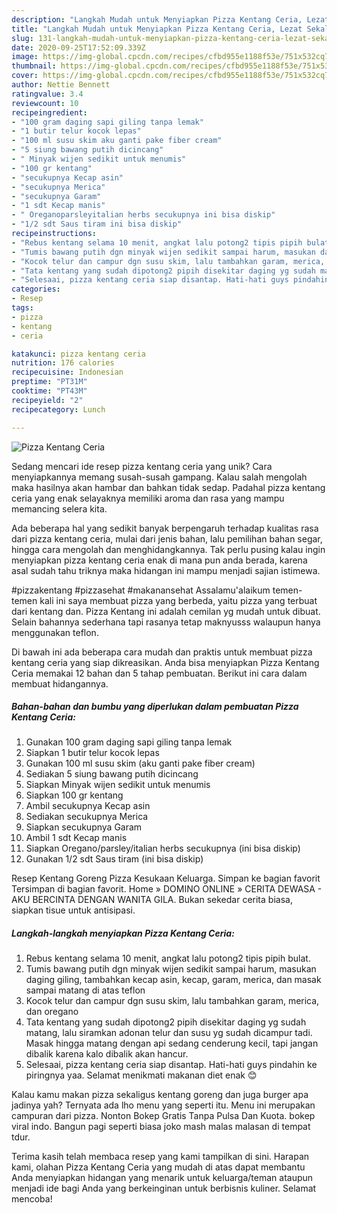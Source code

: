 ```yaml
---
description: "Langkah Mudah untuk Menyiapkan Pizza Kentang Ceria, Lezat Sekali"
title: "Langkah Mudah untuk Menyiapkan Pizza Kentang Ceria, Lezat Sekali"
slug: 131-langkah-mudah-untuk-menyiapkan-pizza-kentang-ceria-lezat-sekali
date: 2020-09-25T17:52:09.339Z
image: https://img-global.cpcdn.com/recipes/cfbd955e1188f53e/751x532cq70/pizza-kentang-ceria-foto-resep-utama.jpg
thumbnail: https://img-global.cpcdn.com/recipes/cfbd955e1188f53e/751x532cq70/pizza-kentang-ceria-foto-resep-utama.jpg
cover: https://img-global.cpcdn.com/recipes/cfbd955e1188f53e/751x532cq70/pizza-kentang-ceria-foto-resep-utama.jpg
author: Nettie Bennett
ratingvalue: 3.4
reviewcount: 10
recipeingredient:
- "100 gram daging sapi giling tanpa lemak"
- "1 butir telur kocok lepas"
- "100 ml susu skim aku ganti pake fiber cream"
- "5 siung bawang putih dicincang"
- " Minyak wijen sedikit untuk menumis"
- "100 gr kentang"
- "secukupnya Kecap asin"
- "secukupnya Merica"
- "secukupnya Garam"
- "1 sdt Kecap manis"
- " Oreganoparsleyitalian herbs secukupnya ini bisa diskip"
- "1/2 sdt Saus tiram ini bisa diskip"
recipeinstructions:
- "Rebus kentang selama 10 menit, angkat lalu potong2 tipis pipih bulat."
- "Tumis bawang putih dgn minyak wijen sedikit sampai harum, masukan daging giling, tambahkan kecap asin, kecap, garam, merica, dan masak sampai matang di atas teflon"
- "Kocok telur dan campur dgn susu skim, lalu tambahkan garam, merica, dan oregano"
- "Tata kentang yang sudah dipotong2 pipih disekitar daging yg sudah matang, lalu siramkan adonan telur dan susu yg sudah dicampur tadi. Masak hingga matang dengan api sedang cenderung kecil, tapi jangan dibalik karena kalo dibalik akan hancur."
- "Selesaai, pizza kentang ceria siap disantap. Hati-hati guys pindahin ke piringnya yaa. Selamat menikmati makanan diet enak 😊"
categories:
- Resep
tags:
- pizza
- kentang
- ceria

katakunci: pizza kentang ceria 
nutrition: 176 calories
recipecuisine: Indonesian
preptime: "PT31M"
cooktime: "PT43M"
recipeyield: "2"
recipecategory: Lunch

---
```



![Pizza Kentang Ceria](https://img-global.cpcdn.com/recipes/cfbd955e1188f53e/751x532cq70/pizza-kentang-ceria-foto-resep-utama.jpg)

Sedang mencari ide resep pizza kentang ceria yang unik? Cara menyiapkannya memang susah-susah gampang. Kalau salah mengolah maka hasilnya akan hambar dan bahkan tidak sedap. Padahal pizza kentang ceria yang enak selayaknya memiliki aroma dan rasa yang mampu memancing selera kita.

Ada beberapa hal yang sedikit banyak berpengaruh terhadap kualitas rasa dari pizza kentang ceria, mulai dari jenis bahan, lalu pemilihan bahan segar, hingga cara mengolah dan menghidangkannya. Tak perlu pusing kalau ingin menyiapkan pizza kentang ceria enak di mana pun anda berada, karena asal sudah tahu triknya maka hidangan ini mampu menjadi sajian istimewa.

#pizzakentang #pizzasehat #makanansehat Assalamu&#39;alaikum temen-temen kali ini saya membuat pizza yang berbeda, yaitu pizza yang terbuat dari kentang dan. Pizza Kentang ini adalah cemilan yg mudah untuk dibuat. Selain bahannya sederhana tapi rasanya tetap maknyusss walaupun hanya menggunakan teflon.


Di bawah ini ada beberapa cara mudah dan praktis untuk membuat pizza kentang ceria yang siap dikreasikan. Anda bisa menyiapkan Pizza Kentang Ceria memakai 12 bahan dan 5 tahap pembuatan. Berikut ini cara dalam membuat hidangannya.

<!--inarticleads1-->

##### Bahan-bahan dan bumbu yang diperlukan dalam pembuatan Pizza Kentang Ceria:

1. Gunakan 100 gram daging sapi giling tanpa lemak
1. Siapkan 1 butir telur kocok lepas
1. Gunakan 100 ml susu skim (aku ganti pake fiber cream)
1. Sediakan 5 siung bawang putih dicincang
1. Siapkan  Minyak wijen sedikit untuk menumis
1. Siapkan 100 gr kentang
1. Ambil secukupnya Kecap asin
1. Sediakan secukupnya Merica
1. Siapkan secukupnya Garam
1. Ambil 1 sdt Kecap manis
1. Siapkan  Oregano/parsley/italian herbs secukupnya (ini bisa diskip)
1. Gunakan 1/2 sdt Saus tiram (ini bisa diskip)


Resep Kentang Goreng Pizza Kesukaan Keluarga. Simpan ke bagian favorit Tersimpan di bagian favorit. Home » DOMINO ONLINE » CERITA DEWASA - AKU BERCINTA DENGAN WANITA GILA. Bukan sekedar cerita biasa, siapkan tisue untuk antisipasi. 

<!--inarticleads2-->

##### Langkah-langkah menyiapkan Pizza Kentang Ceria:

1. Rebus kentang selama 10 menit, angkat lalu potong2 tipis pipih bulat.
1. Tumis bawang putih dgn minyak wijen sedikit sampai harum, masukan daging giling, tambahkan kecap asin, kecap, garam, merica, dan masak sampai matang di atas teflon
1. Kocok telur dan campur dgn susu skim, lalu tambahkan garam, merica, dan oregano
1. Tata kentang yang sudah dipotong2 pipih disekitar daging yg sudah matang, lalu siramkan adonan telur dan susu yg sudah dicampur tadi. Masak hingga matang dengan api sedang cenderung kecil, tapi jangan dibalik karena kalo dibalik akan hancur.
1. Selesaai, pizza kentang ceria siap disantap. Hati-hati guys pindahin ke piringnya yaa. Selamat menikmati makanan diet enak 😊


Kalau kamu makan pizza sekaligus kentang goreng dan juga burger apa jadinya yah? Ternyata ada lho menu yang seperti itu. Menu ini merupakan campuran dari pizza. Nonton Bokep Gratis Tanpa Pulsa Dan Kuota. bokep viral indo. Bangun pagi seperti biasa joko mash malas malasan di tempat tdur. 

Terima kasih telah membaca resep yang kami tampilkan di sini. Harapan kami, olahan Pizza Kentang Ceria yang mudah di atas dapat membantu Anda menyiapkan hidangan yang menarik untuk keluarga/teman ataupun menjadi ide bagi Anda yang berkeinginan untuk berbisnis kuliner. Selamat mencoba!
